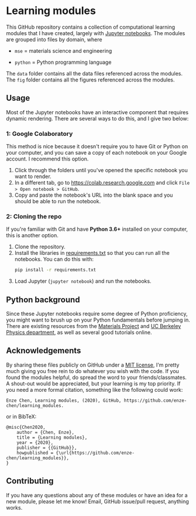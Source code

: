 # Learning modules
This GitHub repository contains a collection of computational learning modules that I have created, largely with [Jupyter notebooks](https://jupyter.org). The modules are grouped into files by domain, where   

- `mse` = materials science and engineering   

- `python` = Python programming language

The `data` folder contains all the data files referenced across the modules. 
The `fig` folder contains all the figures referenced across the modules.


## Usage
Most of the Jupyter notebooks have an interactive component that requires dynamic rendering. 
There are several ways to do this, and I give two below:

### 1: Google Colaboratory
This method is nice because it doesn't require you to have Git or Python on your computer, and you can save a copy of each notebook on your Google account. 
I recommend this option.

1. Click through the folders until you've opened the specific notebook you want to render.   
1. In a different tab, go to https://colab.research.google.com and click `File > Open notebook > GitHub`.   
1. Copy and paste the notebook's URL into the blank space and you should be able to run the notebook.

### 2: Cloning the repo
If you're familiar with Git and have **Python 3.6+** installed on your computer, this is another option.   

1. Clone the repository.   
1. Install the libraries in [requirements.txt](requirements.txt) so that you can run all the notebooks. You can do this with:
    ```bash
    pip install -r requirements.txt 
    ```   
1. Load Jupyter (`jupyter notebook`) and run the notebooks.   


## Python background
Since these Jupyter notebooks require some degree of Python proficiency, you might want to brush up on your Python fundamentals before jumping in. 
There are existing resources from the [Materials Project](https://github.com/materialsproject/workshop/tree/master/lessons/python_primer) and [UC Berkeley Physics department](https://github.com/berkeley-physics/intro_python), as well as several good tutorials online.


## Acknowledgements
By sharing these files publicly on GitHub under a [MIT license](LICENSE), I'm pretty much giving you free rein to do whatever you wish with the code. 
If you found the modules helpful, do spread the word to your friends/classmates. 
A shout-out would be appreciated, but your learning is my top priority. 
If you need a more formal citation, something like the following could work:   

```
Enze Chen, Learning modules, (2020), GitHub, https://github.com/enze-chen/learning_modules.
```

or in BibTeX:   

```
@misc{Chen2020,
    author = {Chen, Enze},
    title = {Learning modules},
    year = {2020},
    publisher = {{GitHub}},
    howpublished = {\url{https://github.com/enze-chen/learning_modules}},
}
```

## Contributing
If you have any questions about any of these modules or have an idea for a new module, please let me know! 
Email, GitHub issue/pull request, anything works.
